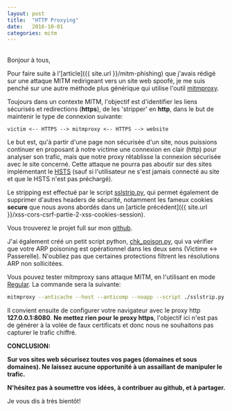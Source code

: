 ```yaml
---
layout: post
title:  "HTTP Proxying"
date:   2016-10-01
categories: mitm
---
```

<br />
Bonjour à tous,
  
Pour faire suite à l'[article]({{ site.url }}/mitm-phishing) que j'avais rédigé sur une attaque MITM redirigeant vers un site web spoofé, je me suis penché sur une autre méthode plus générique qui utilise l'outil [mitmproxy](https://mitmproxy.org/).  
  
Toujours dans un contexte MITM, l'objectif est d'identifier les liens sécurisés et redirections (**https**), de les 'stripper' en **http**, dans le but de maintenir le type de connexion suivante:  
  
```
victim <-- HTTPS --> mitmproxy <-- HTTPS --> website
```
  
Le but est, qu'à partir d'une page non sécurisée d'un site, nous puissions continuer en proposant à notre victime une connexion en clair (http) pour analyser son trafic, mais que notre proxy rétablisse la connexion sécurisée avec le site concerné. Cette attaque ne pourra pas aboutir sur des sites implémentant le [HSTS](https://https.cio.gov/hsts/) (sauf si l'utilisateur ne s'est jamais connecté au site et que le HSTS n'est pas préchargé).  
  
Le stripping est effectué par le script [sslstrip.py](https://github.com/phackt/Workshops/blob/master/mitm/http_proxy/sslstrip.py), qui permet également de supprimer d'autres headers de sécurité, notamment les fameux cookies **secure** que nous avons abordés dans un [article précédent]({{ site.url }}/xss-cors-csrf-partie-2-xss-cookies-session).  
  
Vous trouverez le projet full sur mon [github](https://github.com/phackt/Workshops/tree/master/mitm/http_proxy).  
  
J'ai également créé un petit script python, [chk_poison.py](https://github.com/phackt/Workshops/blob/master/mitm/http_proxy/chk_poison.py), qui va vérifier que votre ARP poisoning est opérationnel dans les deux sens (Victime \<-\> Passerelle). N'oubliez pas que certaines protections filtrent les résolutions ARP non sollicitées.  
  
Vous pouvez tester mitmproxy sans attaque MITM, en l'utilisant en mode [Regular](http://docs.mitmproxy.org/en/stable/modes.html). La commande sera la suivante:  

```bash
mitmproxy --anticache --host --anticomp --noapp --script ./sslstrip.py --eventlog
```
  
Il convient ensuite de configurer votre navigateur avec le proxy http **127.0.0.1:8080**. **Ne mettez rien pour le proxy https**, l'objectif ici n'est pas de générer à la volée de faux certificats et donc nous ne souhaitons pas capturer le trafic chiffré.  
  
**CONCLUSION:**  
  
**Sur vos sites web sécurisez toutes vos pages (domaines et sous domaines). Ne laissez aucune opportunité à un assaillant de manipuler le trafic.**
  
**N'hésitez pas à soumettre vos idées, à contribuer au github, et à partager.**
  
Je vous dis à très bientôt!
